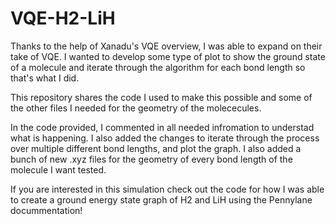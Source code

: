 # VQE-H2-LiH
Thanks to the help of Xanadu's VQE overview, I was able to expand on their take of VQE. I wanted to develop some type of plot to show the ground state of a molecule and iterate through the algorithm for each bond length so that's what I did.

This repository shares the code I used to make this possible and some of the other files I needed for the geometry of the molececules.

In the code provided, I commented in all needed infromation to understad what is happening. I also added the changes to iterate through the process over multiple different bond lengths, and plot the graph. I also added a bunch of new .xyz files for the geometry of every bond length of the molecule I want tested.

If you are interested in this simulation check out the code for how I was able to create a ground energy state graph of H2 and LiH using the Pennylane docummentation!

